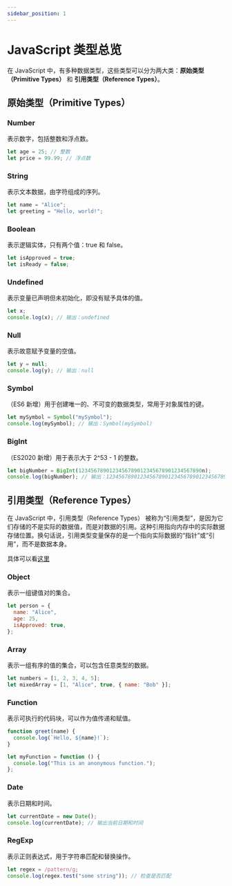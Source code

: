 ```yaml
---
sidebar_position: 1
---
```


# JavaScript 类型总览

在 JavaScript 中，有多种数据类型，这些类型可以分为两大类：**原始类型（Primitive Types）** 和 **引用类型（Reference Types）**。

## 原始类型（Primitive Types）

### Number

表示数字，包括整数和浮点数。

```javascript
let age = 25; // 整数
let price = 99.99; // 浮点数
```

### String

表示文本数据，由字符组成的序列。

```javascript
let name = "Alice";
let greeting = "Hello, world!";
```

### Boolean

表示逻辑实体，只有两个值：true 和 false。

```javascript
let isApproved = true;
let isReady = false;
```

### Undefined

表示变量已声明但未初始化，即没有赋予具体的值。

```javascript
let x;
console.log(x); // 输出：undefined
```

### Null

表示故意赋予变量的空值。

```javascript
let y = null;
console.log(y); // 输出：null
```

### Symbol

（ES6 新增）用于创建唯一的、不可变的数据类型，常用于对象属性的键。

```javascript
let mySymbol = Symbol("mySymbol");
console.log(mySymbol); // 输出：Symbol(mySymbol)
```

### BigInt

（ES2020 新增）用于表示大于 2^53 - 1 的整数。

```javascript
let bigNumber = BigInt(1234567890123456789012345678901234567890n);
console.log(bigNumber); // 输出：1234567890123456789012345678901234567890n
```

## 引用类型（Reference Types）

在 JavaScript 中，引用类型（Reference Types） 被称为“引用类型”，是因为它们存储的不是实际的数据值，而是对数据的引用。这种引用指向内存中的实际数据存储位置。换句话说，引用类型变量保存的是一个指向实际数据的“指针”或“引用”，而不是数据本身。

具体可以看[这里](../../blog/reference-types)

### Object

表示一组键值对的集合。

```javascript
let person = {
  name: "Alice",
  age: 25,
  isApproved: true,
};
```

### Array

表示一组有序的值的集合，可以包含任意类型的数据。

```javascript
let numbers = [1, 2, 3, 4, 5];
let mixedArray = [1, "Alice", true, { name: "Bob" }];
```

### Function

表示可执行的代码块，可以作为值传递和赋值。

```javascript
function greet(name) {
  console.log(`Hello, ${name}!`);
}

let myFunction = function () {
  console.log("This is an anonymous function.");
};
```

### Date

表示日期和时间。

```javascript
let currentDate = new Date();
console.log(currentDate); // 输出当前日期和时间
```

### RegExp

表示正则表达式，用于字符串匹配和替换操作。

```javascript
let regex = /pattern/g;
console.log(regex.test("some string")); // 检查是否匹配
```
